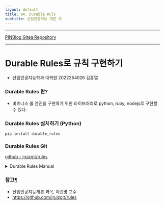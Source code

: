 ```yaml
---
layout: default
title: 04. Durable Ruls
subtitle: 산업인공지능 개론 과
---
```

-----

[PINBlog Gitea Repository](https://gitea.pinblog.codes/CBNU/04_durable_rules)

-----

# Durable Rules로 규칙 구현하기
- 산업인공지능학과 대학원
    2022254026
        김홍열
### Durable Rules 란?
* 비즈니스 룰 엔진을 구현하기 위한 라이브러리로 python, ruby, nodejs로 구현할 수 있다.
### Durable Rules 설치하기 (Python)
``` plantext
pip install durable_rules
```
### Durable Rules Git
[github - jruizgit/rules](https://github.com/jruizgit/rules)


<details>
<summary>Durable Rules Manual</summary>
<div markdown="1">

##### 패키지 불러오기
```
from durable.lang import *
```

# Basic

<details>
<summary>Rules (Trigger: @when_all(==, &, <<))</summary>
<div markdown="1">

* 규칙은 프레임워크의 기본 구성 요소입니다.
* 규칙의 선행 조건은 규칙의 결과 조건(동작)을 실행하기 위해 충족되어야 하는 조건을 정의합니다.
* 관례적으로 m은 주어진 규칙에 의해 평가될 데이터를 나타냅니다.
``` python
with ruleset('test'):
    # antecedent
    @when_all(m.subject == 'World')
    def say_hello(c):
        # consequent
        print ('Hello {0}'.format(c.m.subject))
post('test', { 'subject': 'World' })
```

</div>
</details>
<details>
<summary>Facts (assert_fact)</summary>
<div markdown="1">

* 사실은 지식 기반을 정의하는 데이터를 나타냅니다.
* 사실은 JSON 객체로 주장되며, 취소될 때까지 저장됩니다.
* 사실이 규칙의 선행 조건을 만족하면, 규칙의 결과 조건이 실행됩니다.
``` python
with ruleset('animal'):
    # will be triggered by 'Kermit eats flies'
    @when_all((m.predicate == 'eats') & (m.object == 'flies'))
    def frog(c):
        c.assert_fact({ 'subject': c.m.subject, 'predicate': 'is', 'object': 'frog' })

    @when_all((m.predicate == 'eats') & (m.object == 'worms'))
    def bird(c):
        c.assert_fact({ 'subject': c.m.subject, 'predicate': 'is', 'object': 'bird' })

    # will be chained after asserting 'Kermit is frog'
    @when_all((m.predicate == 'is') & (m.object == 'frog'))
    def green(c):
        c.assert_fact({ 'subject': c.m.subject, 'predicate': 'is', 'object': 'green' })

    @when_all((m.predicate == 'is') & (m.object == 'bird'))
    def black(c):
        c.assert_fact({ 'subject': c.m.subject, 'predicate': 'is', 'object': 'black' })

    @when_all(+m.subject)
    def output(c):
        print('Fact: {0} {1} {2}'.format(c.m.subject, c.m.predicate, c.m.object))
assert_fact('animal', { 'subject': 'Kermit', 'predicate': 'eats', 'object': 'flies' })
```

</div>
</details>
<details>
<summary>Events (post)</summary>
<div markdown="1">

* 이벤트는 규칙에 전달되어 평가될 수 있습니다. 
* 이벤트란 일시적인 사실로, 결과를 실행하기 직전에 취소되는 사실입니다.
* 따라서 이벤트는 한 번만 관찰할 수 있습니다.
* 이벤트는 관찰될 때까지 저장됩니다.
``` python
with ruleset('risk'):
    @when_all(c.first << m.t == 'purchase',
              c.second << m.location != c.first.location)
    # the event pair will only be observed once
    def fraud(c):
        print('Fraud detected -> {0}, {1}'.format(c.first.location, c.second.location))
post('risk', {'t': 'purchase', 'location': 'US'})
post('risk', {'t': 'purchase', 'location': 'CA'})
```
##### ✨위 예제에서 Event가 아닌 Fact를 적용하면 다음과 같이 출력됩니다.
``` python
assert_fact('risk', {'t': 'purchase', 'location': 'US', 'last_location': None})
assert_fact('risk', {'t': 'purchase', 'location': 'CA', 'last_location': None})
```
``` plaintext
Fraud detected -> US, CA
Fraud detected -> CA, US
```
예에서 두 가지 사실 모두 첫 번째 조건인 m.t == 'purchase'를 충족하며, 각 사실은 첫 번째 조건을 충족한 사실과 관련하여 두 번째 조건인 m.location != c.first.location을 충족합니다.

이벤트는 일시적인 사실입니다. 사실이 발송될 예정이라면 즉시 취소됩니다. 위 예제에서 post를 사용할 때, 두 번째 쌍이 계산되는 시점에 이미 이벤트가 취소되어 있습니다.

발송 전에 이벤트를 취소함으로써 작업 실행 중 계산해야 할 조합의 수를 줄일 수 있습니다.

</div>
</details>
<details>
<summary>State (s, update_state)</summary>
<div markdown="1">

* 규칙의 결과가 실행될 때 컨텍스트 상태를 사용할 수 있습니다. 
* 동일한 컨텍스트 상태는 규칙 실행 간에 전달됩니다. 
* 컨텍스트 상태는 삭제될 때까지 저장됩니다. 
* 컨텍스트 상태 변경은 규칙에 의해 평가될 수 있습니다. 
* 관례적으로 s는 규칙에 의해 평가되는 상태를 나타냅니다.
``` python
with ruleset('flow'):
    # state condition uses 's'
    @when_all(s.status == 'start')
    def start(c):
        # state update on 's'
        c.s.status = 'next' 
        print('start')

    @when_all(s.status == 'next')
    def next(c):
        c.s.status = 'last' 
        print('next')

    @when_all(s.status == 'last')
    def last(c):
        c.s.status = 'end' 
        print('last')
        # deletes state at the end
        c.delete_state()
update_state('flow', { 'status': 'start' })
```

</div>
</details>
<details>
<summary>Identity (+속성, none(+속성))</summary>
<div markdown="1">

* 같은 속성 이름과 값이 있는 팩트들은 단언(asserted)되거나 철회(retracted)될 때 동등하다고 간주됩니다.
* 같은 속성 이름과 값이 있는 이벤트들은 게시 시간이 중요하기 때문에 게시될 때 서로 다른 것으로 간주됩니다.
``` python
with ruleset('bookstore'):
    # this rule will trigger for events with status
    @when_all(+m.status)
    def event(c):
        print('bookstore-> Reference {0} status {1}'.format(c.m.reference, c.m.status))

    @when_all(+m.name)
    def fact(c):
        print('bookstore-> Added {0}'.format(c.m.name))
        
    # this rule will be triggered when the fact is retracted
    @when_all(none(+m.name))
    def empty(c):
        print('bookstore-> No books')
```
``` python
# 단언(assert_fact)이 성공했기 때문에 예외를 발생시키지 않습니다. 

assert_fact('bookstore', {
    'name': 'The new book',
    'seller': 'bookstore',
    'reference': '75323',
    'price': 500
})

# 이미 단언(assert_fact)된 사실이기 때문에 MessageObservedError가 발생합니다. 

try:
    assert_fact('bookstore', {
        'reference': '75323',
        'name': 'The new book',
        'price': 500,
        'seller': 'bookstore'
    })
except BaseException as e:
    print('bookstore expected {0}'.format(e.message))

# 새로운 이벤트가 게시되기 때문에 예외를 발생시키지 않습니다. 

post('bookstore', {
    'reference': '75323',
    'status': 'Active'
})

# 새로운 이벤트가 게시되기 때문에 예외를 발생시키지 않습니다.

post('bookstore', {
    'reference': '75323',
    'status': 'Active'
})

retract_fact('bookstore', {
    'reference': '75323',
    'name': 'The new book',
    'price': 500,
    'seller': 'bookstore'
})
```

</div>
</details>
<details>
<summary>Correlated Sequence</summary>
<div markdown="1">

* 규칙은 서로 관련된 이벤트 또는 사실의 시퀀스를 효율적으로 평가하는 데 사용할 수 있습니다. 아래 예시의 사기 탐지 규칙은 세 가지 이벤트 패턴을 보여줍니다: 두 번째 이벤트 금액이 첫 번째 이벤트 금액의 200%를 초과하고 세 번째 이벤트 금액이 다른 두 이벤트의 평균보다 큽니다.
* 기본적으로 관련된 시퀀스는 서로 다른 메시지를 캡처합니다. 아래 예시에서 두 번째 이벤트는 두 번째와 세 번째 조건을 모두 만족하지만, 이벤트는 두 번째 조건에 대해서만 캡처됩니다. distinct 속성을 사용하여 서로 다른 이벤트 또는 사실의 상관 관계를 비활성화할 수 있습니다.
* when_all 주석은 이벤트 또는 사실의 시퀀스를 표현합니다. << 연산자는 이후 표현식에서 참조할 수 있는 이벤트 또는 사실의 이름을 지정하는 데 사용됩니다. 이벤트 또는 사실을 참조할 때 모든 속성을 사용할 수 있습니다. 산술 연산자를 사용하여 복잡한 패턴을 표현할 수 있습니다.
* 산술 연산자: +, -, *, /
``` python
from durable.lang import *

with ruleset('risk'):
    @when_all(# distinct(True),
              c.first << m.amount > 10,
              c.second << m.amount > c.first.amount * 2,
              c.third << m.amount > (c.first.amount + c.second.amount) / 2)
    def detected(c):
        print('fraud detected -> {0}'.format(c.first.amount))
        print('               -> {0}'.format(c.second.amount))
        print('               -> {0}'.format(c.third.amount))
        
post('risk', { 'amount': 50 })
post('risk', { 'amount': 200 })
post('risk', { 'amount': 251 })
```

</div>
</details>
<details>
<summary>Choice of Sequences</summary>
<div markdown="1">

* durable_rules는 보다 풍부한 이벤트 시퀀스를 표현하고 효율적으로 평가할 수 있게 해줍니다. 아래 예시에서 두 이벤트\사실 시퀀스 각각이 동작을 실행합니다.

* 다음 두 함수는 더 풍부한 이벤트 시퀀스를 정의하는 데 사용되고 결합할 수 있습니다:

all: 이벤트 또는 사실 패턴의 집합입니다. 동작을 실행하려면 모든 패턴이 일치해야 합니다.

any: 이벤트 또는 사실 패턴의 집합입니다. 어느 하나만 일치해도 동작이 실행됩니다.
``` python
from durable.lang import *

with ruleset('expense'):
    @when_any(all(c.first << m.subject == 'approve', 
                  c.second << m.amount == 1000), 
              all(c.third << m.subject == 'jumbo', 
                  c.fourth << m.amount == 10000))
    def action(c):
        if c.first:
            print ('Approved {0} {1}'.format(c.first.subject, c.second.amount))
        else:
            print ('Approved {0} {1}'.format(c.third.subject, c.fourth.amount))
    

post('expense', { 'subject': 'approve' })
post('expense', { 'amount': 1000 })
post('expense', { 'subject': 'jumbo' })
post('expense', { 'amount': 10000 })
```

</div>
</details>
<details>
<summary>Lack of Information</summary>
<div markdown="1">

* 일부 경우에는 정보 부족이 중요한 의미를 가집니다. none 함수는 관련된 시퀀스가 있는 규칙에서 정보 부족을 평가하는 데 사용할 수 있습니다.

* 참고: none 함수는 정보 부족에 대한 추론을 위해 정보가 필요합니다. 즉, 해당 규칙에 이벤트나 사실이 등록되지 않은 경우에는 동작을 실행하지 않습니다.
``` python
from durable.lang import *

with ruleset('risk'):
    @when_all(c.first << m.t == 'deposit',
              none(m.t == 'balance'),
              c.third << m.t == 'withdrawal',
              c.fourth << m.t == 'chargeback')
    def detected(c):
        print('fraud detected {0} {1} {2}'.format(c.first.t, c.third.t, c.fourth.t))
        
assert_fact('risk', { 't': 'deposit' })
assert_fact('risk', { 't': 'withdrawal' })
assert_fact('risk', { 't': 'chargeback' })

assert_fact('risk', { 'sid': 1, 't': 'balance' })
assert_fact('risk', { 'sid': 1, 't': 'deposit' })
assert_fact('risk', { 'sid': 1, 't': 'withdrawal' })
assert_fact('risk', { 'sid': 1, 't': 'chargeback' })
retract_fact('risk', { 'sid': 1, 't': 'balance' })
```

</div>
</details>
<details>
<summary>Nested Objects</summary>
<div markdown="1">

* 중첩된 이벤트 또는 사실에 대한 질의도 지원됩니다.
* . 표기법은 중첩된 객체의 속성에 대한 조건을 정의하는 데 사용됩니다.
``` python
from durable.lang import *

with ruleset('expense'):
    # use the '.' notation to match properties in nested objects
    @when_all(c.bill << (m.t == 'bill') & (m.invoice.amount > 50),
              c.account << (m.t == 'account') & (m.payment.invoice.amount == c.bill.invoice.amount))
    def approved(c):
        print ('bill amount  ->{0}'.format(c.bill.invoice.amount))
        print ('account payment amount ->{0}'.format(c.account.payment.invoice.amount))
```       
``` python
# one level of nesting
post('expense', {'t': 'bill', 'invoice': {'amount': 100}})
# two levels of nesting
post('expense', {'t': 'account', 'payment': {'invoice': {'amount': 100}}})
```

</div>
</details>
<details>
<summary>Arrays</summary>
<div markdown="1">

``` python
from durable.lang import *

with ruleset('risk'):
    # matching primitive array
    @when_all(m.payments.allItems((item > 100) & (item < 500)))
    def rule1(c):
        print('fraud 1 detected {0}'.format(c.m.payments))

    # matching object array
    @when_all(m.payments.allItems((item.amount < 250) | (item.amount >= 300)))
    def rule2(c):
        print('fraud 2 detected {0}'.format(c.m.payments))

    # pattern matching string array
    @when_all(m.cards.anyItem(item.matches('three.*')))
    def rule3(c):
        print('fraud 3 detected {0}'.format(c.m.cards))

    # matching nested arrays
    @when_all(m.payments.anyItem(item.allItems(item < 100)))
    def rule4(c):
        print('fraud 4 detected {0}'.format(c.m.payments))
        
post('risk', {'payments': [ 150, 300, 450 ]})
post('risk', {'payments': [ { 'amount' : 200 }, { 'amount' : 300 }, { 'amount' : 450 } ]})
post('risk', {'cards': [ 'one card', 'two cards', 'three cards' ]})
post('risk', {'payments': [ [ 10, 20, 30 ], [ 30, 40, 50 ], [ 10, 20 ] ]}) 
```

</div>
</details>
<details>
<summary>Facts and Events as rvalues</summary>
<div markdown="1">

* 스칼라 값(문자열, 숫자 및 부울 값) 외에도 표현식의 오른쪽에서 관찰된 사실이나 이벤트를 사용할 수 있습니다.
``` python
from durable.lang import *

with ruleset('risk'):
    # compares properties in the same event, this expression is evaluated in the client 
    @when_all(m.debit > m.credit * 2)
    def fraud_1(c):
        print('debit {0} more than twice the credit {1}'.format(c.m.debit, c.m.credit))

    # compares two correlated events, this expression is evaluated in the backend
    @when_all(c.first << m.amount > 100,
              c.second << m.amount > c.first.amount + m.amount / 2)
    def fraud_2(c):
        print('fraud detected ->{0}'.format(c.first.amount))
        print('fraud detected ->{0}'.format(c.second.amount))
        
post('risk', { 'debit': 220, 'credit': 100 })
post('risk', { 'debit': 150, 'credit': 100 })
post('risk', { 'amount': 200 })
post('risk', { 'amount': 500 })
```

</div>
</details>

# Consequents

<details>
<summary>Conflict Resolution</summary>
<div markdown="1">

* 이벤트와 사실 평가는 여러 결과를 초래할 수 있습니다. pri (중요도) 함수를 사용하여 트리거 순서를 제어할 수 있습니다. 낮은 값의 작업이 먼저 실행됩니다. 모든 작업의 기본값은 0입니다.

* 이 예시에서, 마지막 규칙이 가장 높은 우선순위를 가지고 있으므로 먼저 트리거됩니다.
``` python
from durable.lang import *

with ruleset('attributes'):
    @when_all(pri(3), m.amount < 300)
    def first_detect(c):
        print('attributes P3 ->{0}'.format(c.m.amount))
        
    @when_all(pri(2), m.amount < 200)
    def second_detect(c):
        print('attributes P2 ->{0}'.format(c.m.amount))
        
    @when_all(pri(1), m.amount < 100)
    def third_detect(c):
        print('attributes P1 ->{0}'.format(c.m.amount))
                
assert_fact('attributes', { 'amount': 50 })
assert_fact('attributes', { 'amount': 150 })
assert_fact('attributes', { 'amount': 250 })
```

</div>
</details>
<details>
<summary>Action Batches</summary>
<div markdown="1">

* 많은 수의 이벤트 또는 사실이 결과를 만족시킬 때, 결과는 일괄적으로 전달될 수 있습니다.

count: 동작을 예약하기 전에 규칙이 만족해야 하는 정확한 횟수를 정의합니다.

cap: 동작을 예약하기 전에 규칙이 만족해야 하는 최대 횟수를 정의합니다.

* 이 예시는 정확히 세 개의 승인을 일괄 처리하고 거절 수를 두 개로 제한합니다:
``` python
from durable.lang import *

with ruleset('expense'):
    # this rule will trigger as soon as three events match the condition
    @when_all(count(3), m.amount < 100)
    def approve(c):
        print('approved {0}'.format(c.m))

    # this rule will be triggered when 'expense' is asserted batching at most two results       
    @when_all(cap(2),
              c.expense << m.amount >= 100,
              c.approval << m.review == True)
    def reject(c):
        print('rejected {0}'.format(c.m))

post_batch('expense', [{ 'amount': 10 },
                                    { 'amount': 20 },
                                    { 'amount': 100 },
                                    { 'amount': 30 },
                                    { 'amount': 200 },
                                    { 'amount': 400 }])
assert_fact('expense', { 'review': True })
```

</div>
</details>
<details>
<summary>Async Actions</summary>
<div markdown="1">

* 결과 동작은 비동기적일 수 있습니다. 
* 동작이 완료되면 완료(complete) 함수를 호출해야 합니다. 
* 기본적으로 동작은 5초 후에 포기된 것으로 간주됩니다. 
* 이 값은 작업 함수에서 다른 숫자를 반환하거나 renew_action_lease를 호출함으로써 변경할 수 있습니다.
``` python
from durable.lang import *
import threading

with ruleset('flow'):
    timer = None

    def start_timer(time, callback):
        timer = threading.Timer(time, callback)
        timer.daemon = True    
        timer.start()

    @when_all(s.state == 'first')
    # async actions take a callback argument to signal completion
    def first(c, complete):
        def end_first():
            c.s.state = 'second'     
            print('first completed')

            # completes the action after 3 seconds
            complete(None)
        
        start_timer(3, end_first)
        
    @when_all(s.state == 'second')
    def second(c, complete):
        def end_second():
            c.s.state = 'third'
            print('second completed')

            # completes the action after 6 seconds
            # use the first argument to signal an error
            complete(Exception('error detected'))

        start_timer(6, end_second)

        # overrides the 5 second default abandon timeout
        return 10
    
update_state('flow', { 'state': 'first' })
```

</div>
</details>
<details>
<summary>Unhandled Exceptions</summary>
<div markdown="1">

* 액션에서 예외가 처리되지 않은 경우, 예외는 컨텍스트 상태에 저장됩니다. 
* 이를 통해 예외 처리 규칙을 작성할 수 있습니다.
``` python
from durable.lang import *

with ruleset('flow'):
    
    @when_all(m.action == 'start')
    def first(c):
        raise Exception('Unhandled Exception!')

    # when the exception property exists
    @when_all(+s.exception)
    def second(c):
        print(c.s.exception)
        c.s.exception = None
            
post('flow', { 'action': 'start' })
```
</div>
</details>

# Flow Structures

<details>
<summary>Statechart</summary>
<div markdown="1">

* 규칙은 상태도(statecharts)를 사용하여 구성할 수 있습니다. 상태도는 결정적 유한 오토마타(DFA)입니다. 상태 컨텍스트는 가능한 여러 상태 중 하나에 있으며, 이러한 상태 간에 조건부 전환을 가집니다.

* 상태도 규칙:

1. 상태도는 하나 이상의 상태를 가질 수 있습니다.
2. 상태도에는 초기 상태가 필요합니다.
3. 초기 상태는 들어오는 간선이 없는 정점으로 정의됩니다.
4. 상태는 0개 이상의 트리거를 가질 수 있습니다.
5. 상태는 0개 이상의 상태를 가질 수 있습니다 (중첩 상태 참조).
6. 트리거에는 목적지 상태가 있습니다.
7. 트리거는 규칙을 가질 수 있습니다 (부재는 상태 진입을 의미).
8. 트리거는 액션을 가질 수 있습니다.
``` python
from durable.lang import *

with statechart('expense'):
    # initial state 'input' with two triggers
    with state('input'):
        # trigger to move to 'denied' given a condition
        @to('denied')
        @when_all((m.subject == 'approve') & (m.amount > 1000))
        # action executed before state change
        def denied(c):
            print ('denied amount {0}'.format(c.m.amount))
        
        @to('pending')    
        @when_all((m.subject == 'approve') & (m.amount <= 1000))
        def request(c):
            print ('requesting approve amount {0}'.format(c.m.amount))
    
    # intermediate state 'pending' with two triggers
    with state('pending'):
        @to('approved')
        @when_all(m.subject == 'approved')
        def approved(c):
            print ('expense approved')
            
        @to('denied')
        @when_all(m.subject == 'denied')
        def denied(c):
            print ('expense denied')
    
    # 'denied' and 'approved' are final states    
    state('denied')
    state('approved')
        
# events directed to default statechart instance
post('expense', { 'subject': 'approve', 'amount': 100 })
post('expense', { 'subject': 'approved' })

# events directed to statechart instance with id '1'
post('expense', { 'sid': 1, 'subject': 'approve', 'amount': 100 })
post('expense', { 'sid': 1, 'subject': 'denied' })

# events directed to statechart instance with id '2'
post('expense', { 'sid': 2, 'subject': 'approve', 'amount': 10000 })
```

</div>
</details>
<details>
<summary>Nested States</summary>
<div markdown="1">

* 중첩 상태를 사용하면 컴팩트한 상태도를 작성할 수 있습니다. 
* 컨텍스트가 중첩 상태에 있는 경우, 컨텍스트는 묵시적으로 주변 상태에도 있습니다. 
* 상태도는 하위 상태 컨텍스트에서 모든 이벤트를 처리하려고 시도합니다. * 하위 상태가 이벤트를 처리하지 않으면, 이벤트는 자동으로 상위 상태 컨텍스트에서 처리됩니다.
``` python
from durable.lang import *

with statechart('worker'):
    # super-state 'work' has two states and one trigger
    with state('work'):
        # sub-state 'enter' has only one trigger
        with state('enter'):
            @to('process')
            @when_all(m.subject == 'enter')
            def continue_process(c):
                print('start process')
    
        with state('process'):
            @to('process')
            @when_all(m.subject == 'continue')
            def continue_process(c):
                print('continue processing')

        # the super-state trigger will be evaluated for all sub-state triggers
        @to('canceled')
        @when_all(m.subject == 'cancel')
        def cancel(c):
            print('cancel process')

    state('canceled')

# will move the statechart to the 'work.process' sub-state
post('worker', { 'subject': 'enter' })

# will keep the statechart to the 'work.process' sub-state
post('worker', { 'subject': 'continue' })
post('worker', { 'subject': 'continue' })

# will move the statechart out of the work state
post('worker', { 'subject': 'cancel' })
```

</div>
</details>
<details>
<summary>Flowchart</summary>
<div markdown="1">

* 플로우차트는 규칙 세트 흐름을 구성하는 또 다른 방법입니다. 플로우차트에서 각 단계는 실행할 액션을 나타냅니다. 따라서 (상태도 상태와 달리) 컨텍스트 상태에 적용되면 다른 단계로 전환됩니다.

* 플로우차트 규칙:

1. 플로우차트는 하나 이상의 단계를 가질 수 있습니다.
2. 플로우차트에는 초기 단계가 필요합니다.
3. 초기 단계는 들어오는 간선이 없는 정점으로 정의됩니다.
4. 단계는 액션을 가질 수 있습니다.
5. 단계는 0개 이상의 조건을 가질 수 있습니다.
6. 조건에는 규칙과 목적지 단계가 있습니다.
``` python
from durable.lang import *

with flowchart('expense'):
    # initial stage 'input' has two conditions
    with stage('input'): 
        to('request').when_all((m.subject == 'approve') & (m.amount <= 1000))
        to('deny').when_all((m.subject == 'approve') & (m.amount > 1000))
    
    # intermediate stage 'request' has an action and three conditions
    with stage('request'):
        @run
        def request(c):
            print('requesting approve')
            
        to('approve').when_all(m.subject == 'approved')
        to('deny').when_all(m.subject == 'denied')
        # reflexive condition: if met, returns to the same stage
        to('request').when_all(m.subject == 'retry')
    
    with stage('approve'):
        @run 
        def approved(c):
            print('expense approved')

    with stage('deny'):
        @run
        def denied(c):
            print('expense denied')
```
``` python
# events for the default flowchart instance, approved after retry
post('expense', { 'subject': 'approve', 'amount': 100 })
# post('expense', { 'subject': 'retry' })
# post('expense', { 'subject': 'approved' })

# # events for the flowchart instance '1', denied after first try
# post('expense', { 'sid': 1, 'subject': 'approve', 'amount': 100})
# post('expense', { 'sid': 1, 'subject': 'denied'})

# # # event for the flowchart instance '2' immediately denied
# post('expense', { 'sid': 2, 'subject': 'approve', 'amount': 10000})
```

</div>
</details>
<details>
<summary>Timer</summary>
<div markdown="1">

* 이벤트는 타이머를 사용하여 예약할 수 있습니다. 
* 시간 초과 조건은 규칙 전제에 포함될 수 있습니다.
* 기본적으로 타임아웃은 이벤트로 트리거됩니다 (한 번만 관찰됨).
* '수동 리셋' 타이머에 의해 타임아웃은 사실로도 트리거될 수 있으며, 액션 실행 중 타이머를 리셋할 수 있습니다 (마지막 예제 참조).
```
start_timer: 지정된 이름과 지속 시간으로 타이머를 시작합니다 (manual_reset은 선택 사항입니다).
reset_timer: '수동 리셋' 타이머를 리셋합니다.
cancel_timer: 진행 중인 타이머를 취소합니다.
timeout: 전제 조건으로 사용됩니다.
from durable.lang import *
```
``` python
with ruleset('timer'):
    
    @when_all(m.subject == 'start')
    def start(c):
        c.start_timer('MyTimer', 5)
        
    @when_all(timeout('MyTimer'))
    def timer(c):
        print('timer timeout')

post('timer', { 'subject': 'start' })
```
* 아래 예제에서는 타이머를 사용하여 더 높은 이벤트 비율을 감지합니다.
``` python
from durable.lang import *

with statechart('risk'):
    with state('start'):
        @to('meter')
        def start(c):
            c.start_timer('RiskTimer', 5)

    with state('meter'):
        @to('fraud')
        @when_all(count(3), c.message << m.amount > 100)
        def fraud(c):
            for e in c.m:
                print(e.message) 

        @to('exit')
        @when_all(timeout('RiskTimer'))
        def exit(c):
            print('exit')

    state('fraud')
    state('exit')
```
``` python
# three events in a row will trigger the fraud rule
post('risk', { 'amount': 200 })
post('risk', { 'amount': 300 })
post('risk', { 'amount': 400 })

# two events will exit after 5 seconds
post('risk', { 'sid': 1, 'amount': 500 })
post('risk', { 'sid': 1, 'amount': 600 })
```

* 이 예제에서는 속도를 측정하기 위해 수동 리셋 타이머를 사용합니다.
``` python
from durable.lang import *

with statechart('risk'):
    with state('start'):
        @to('meter')
        def start(c):
            c.start_timer('VelocityTimer', 5, True)

    with state('meter'):
        @to('meter')
        @when_all(cap(5), 
                  m.amount > 100,
                  timeout('VelocityTimer'))
        def some_events(c):
            print('velocity: {0} in 5 seconds'.format(len(c.m)))
            # resets and restarts the manual reset timer
            c.reset_timer('VelocityTimer')
            c.start_timer('VelocityTimer', 5, True)

        @to('meter')
        @when_all(pri(1), timeout('VelocityTimer'))
        def no_events(c):
            print('velocity: no events in 5 seconds')
            c.reset_timer('VelocityTimer')
            c.start_timer('VelocityTimer', 5, True)
```

```
post('risk', { 'amount': 200 })
post('risk', { 'amount': 300 })
post('risk', { 'amount': 50 })
post('risk', { 'amount': 500 })
post('risk', { 'amount': 600 })
```

</div>
</details>
</div>
</details>

### 참고[¶]()

- 산업인공지능개론 과목, 이건명 교수
- https://github.com/jruizgit/rules
